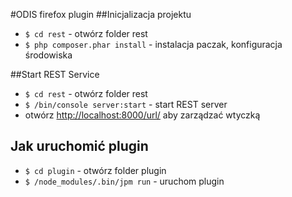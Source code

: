 #ODIS firefox plugin
##Inicjalizacja projektu
* `$ cd rest` - otwórz folder rest
* `$ php composer.phar install` - instalacja paczak, konfiguracja środowiska

##Start REST Service
* `$ cd rest` - otwórz folder rest
* `$ /bin/console server:start` - start REST server
* otwórz [http://localhost:8000/url/](http://localhost:8000/url) aby zarządzać wtyczką
## Jak uruchomić plugin
* `$ cd plugin` - otwórz folder plugin
* `$ /node_modules/.bin/jpm run` - uruchom plugin